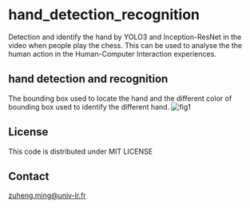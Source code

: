 # hand_detection_recognition
Detection and identify the hand by YOLO3 and Inception-ResNet in the video when people play the chess. This can be used to analyse the the human action in the Human-Computer Interaction experiences.

## hand detection and recognition
The bounding box used to locate the hand and the different color of bounding box used to identify the different hand.
![fig1](./figs/)

## License
This code is distributed under MIT LICENSE

## Contact
zuheng.ming@univ-lr.fr
